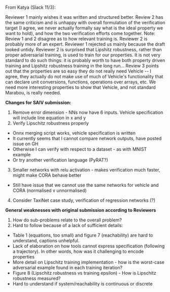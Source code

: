 From Katya (Slack 11/3): 

Reviewer 1 mainly wishes it was written and structured better. Review 2 has the same criticism and is unhappy with overall formulation of the verification target (I agree, we never actually formally say what is the ideal property we want to hold), and how the two verification efforts come together. Note: Review 1 and 2 disagree as to how relevant training is. Reviewer 2 is probably more of an expert. Reviewer 1 rejected us mainly because the draft looked untidy. Reviewer 2 is surprised that Lipshitz robustness, rather than proper adversarial training, is used to train for our properties. It is not very standard to do such things: it is probably worth to have both property driven training and Lipshitz robustness training in the long run... Review 3 points out that the properties are so easy they do not really need Vehicle -- I agree, they actually do not make use of much of Vehicle's functionality that can declare unit conversions, functions, operations over arrays, etc. We need more interesting properties to show that Vehicle, and not standard Marabou, is really needed.

**Changes for SAIV submission:**
1. Remove error dimension - NNs now have 6 inputs. Vehicle specification will include line equation in x and y
2. Verify Lipschitz robustness properly
 * Onnx merging script works, vehicle specification is written
 * It currently seems that I cannot compare network outputs, have posted issue on GH
 * Otherwise I can verify with respect to a dataset - as with MNIST example
 * Or try another verification language (PyRAT?)
3. Smaller networks with relu activation - makes verification much faster, might make CORA behave better
 * Still have issue that we cannot use the same networks for vehicle and CORA (normalised v unnormalised)
4. Consider TaxiNet case study, verification of regression networks (?)


**General weaknesses with original submission according to Reviewers**
1. How do sub-problems relate to the overall problem?
2. Hard to follow because of a lack of sufficient details:
 * Table 1 (equations, too small) and figure 7 (reachability) are hard to understand, captions unhelpful.
 * Lack of elaboration on how tools cannot express specification (following a trajectory). In other words, how was it challenging to encode properties
 * More detail on Lipschitz training implementation - how is the worst-case adversarial example found in each training iteration?
 * Figure 8 (Lipschitz robustness vs training epsilon) - How is Lipschitz robustness measured?
 * Hard to understand if system/reachability is continuous or discrete
